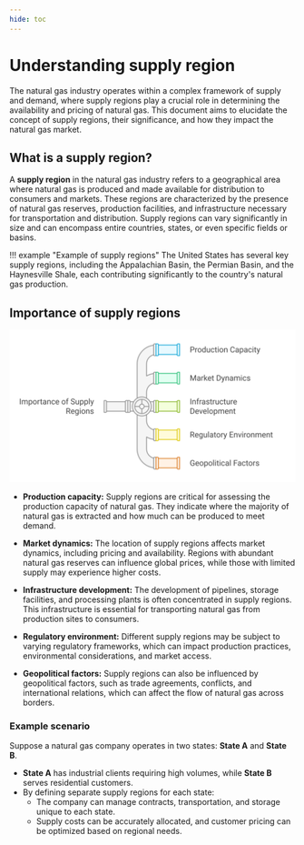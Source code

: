 ```yaml
---
hide: toc
---
```


# Understanding supply region

The natural gas industry operates within a complex framework of supply and demand, where supply regions play a crucial role in determining the availability and pricing of natural gas. This document aims to elucidate the concept of supply regions, their significance, and how they impact the natural gas market.

## What is a supply region?

A **supply region** in the natural gas industry refers to a geographical area where natural gas is produced and made available for distribution to consumers and markets. These regions are characterized by the presence of natural gas reserves, production facilities, and infrastructure necessary for transportation and distribution. Supply regions can vary significantly in size and can encompass entire countries, states, or even specific fields or basins.

!!! example "Example of supply regions"
    The United States has several key supply regions, including the Appalachian Basin, the Permian Basin, and the Haynesville Shale, each contributing significantly to the country's natural gas production.

## Importance of supply regions

![supply_region_importance](./images/supply_region_importance.svg)

* **Production capacity:** Supply regions are critical for assessing the production capacity of natural gas. They indicate where the majority of natural gas is extracted and how much can be produced to meet demand.

* **Market dynamics:** The location of supply regions affects market dynamics, including pricing and availability. Regions with abundant natural gas reserves can influence global prices, while those with limited supply may experience higher costs.

* **Infrastructure development:** The development of pipelines, storage facilities, and processing plants is often concentrated in supply regions. This infrastructure is essential for transporting natural gas from production sites to consumers.

* **Regulatory environment:** Different supply regions may be subject to varying regulatory frameworks, which can impact production practices, environmental considerations, and market access.

* **Geopolitical factors:** Supply regions can also be influenced by geopolitical factors, such as trade agreements, conflicts, and international relations, which can affect the flow of natural gas across borders.


<!-- ## Why a supply region is required

1. **Efficient resource management**
    * Helps track the supply and demand for natural gas in a specific area or customer group.  
    * Facilitates planning for sourcing, storage, and distribution to meet regional needs.  

2. **Cost allocation**

    * Ensures accurate tracking and allocation of supply costs, such as transportation fees, storage costs, and operational expenses.
    * Supports precise calculation of the **Weighted Average Cost of Gas (WACOG)** for billing and profitability analysis.

3. **Operational segmentation**

    * Enables segmentation of supply operations by geography, market type, or customer segment.  
    * Simplifies management of multiple supply sources, transportation contracts, and storage facilities.

4. **Financial integration**

    * Links supply operations to financial accounts like **General Ledger (GL)**, **Accounts Payable (A/P)**, and **Accounts Receivable (A/R)** for accurate financial tracking and reporting.  
    * Supports compliance with accounting and regulatory standards.

5. **Strategic decision-making**

    * Provides a clear picture of gas supply and associated costs within a specific region.  
    * Assists in optimizing transportation routes, choosing storage locations, and negotiating supplier contracts.

6. **Customer segmentation and service**

    * Allows differentiation of services and pricing for customers within different regions.  
    * Tailors supply and transportation agreements based on regional customer needs. -->

### Example scenario

Suppose a natural gas company operates in two states: **State A** and **State B**.

* **State A** has industrial clients requiring high volumes, while **State B** serves residential customers.  
* By defining separate supply regions for each state:  
    * The company can manage contracts, transportation, and storage unique to each state.  
    * Supply costs can be accurately allocated, and customer pricing can be optimized based on regional needs.  

<!-- ## Procedure to configure a supply region

Configuring a supply region in the nGenue application impacts multiple screens. Users see a dropdown menu displaying the configured supply regions, which allows them to select a specific region from the dropdown.

In some cases, a supply region is required. Therefore, at least one supply region should exist.

The configuration process for the supply region captures key information about the defined supply region when used for accounting, reporting, or **WACOG** purposes.

### Prerequisites

* You must have the necessary permissions to *add* or *modify* supply region configuration in nGenue.

### Process steps

#### Step 1: Navigate to the Supply region configuration screen

1.	Log in to the **nGenue** application.
2.	Click the **Search** icon and enter *supply region* in the search bar.  
3.	Double-click **Supply regions** to open the respective screen.
![navigate_to_supply_region](./images/supply_region_1.png)
4. The next screen is divided into two sections: **Supply region selection** and **Supply region configurations.**
    ![supply_region_sections](./images/supply_region_2.png)
    1. The **Supply region selection** section lists existing supply region configurations.
    2. The **Supply region configurations** section allows you to create, edit, or delete supply region records. The table below describes the available icons and their functions:
    
        | Icons      | Description                          |
        | ----------- | ------------------------------------ |
        | ![alt text](./images/icons/add_record_icon.png)        | Add a supply region record |
        | ![alt text](./images/icons/edit_record_icon.png)    | Edit the supply region record detail. |
        | ![alt text](./images/icons/save_icon.png)        |  Save the supply region record. |
        | ![alt text](./images/icons/edit_current_icon.png)  | Cancel the updates being made to the supply region record. |
        | ![alt text](./images/icons/delete_icon.png)  | Delete a supply region record. |

#### Step 2: Create a new supply region

1. In the **Supply region configurations** screen, click the **Add a supply region record** button.
2. Fill in the details as mentioned in the below table:

    | Fields | Description | Data type | Mandatory (Y/N) | Fetched from (UI screen) | Displayed on (UI screen)|
    | --- | --- |--- | --- |--- | --- |
    | Supply region Id | This field is auto-generated by the system and is created automatically when a new configuration is made | Auto-generated | Y | Auto-generated | N/A |
    | Code | A unique identifier that you can use for your supply region name. <br> For example: If the supply name name is **"ABC supply region,"** the code could be **"ABSR."** | Integer | Y | User input | Pipeline location |
    | Supply region name | Enter the name of the supply region that you wish to add during the configuration process. | Integer | Y | User input | Pipeline, Pipeline location, Deal creation and Deal management screen |
    | Business unit | Select the business unit that you want to link to your supply region. | Dropdown | N | Internal book structure screen | N/A |
    | Supply WACOG pool | Link a WACOG pool to the supply region for calculation. <br> If a supply region sources gas from multiple contracts, the WACOG pool calculates a blended rate, which becomes the reference for billing or further cost management. | Dropdown | N | Supply Wacog pool configuration screen | N/A |
    | GL Expense Account | Link the supply region’s operational expenses (e.g., transportation, storage) to the correct General Ledger (GL) account. | Dropdown | N | Chart of Accounts list screen | N/A |
    | GL A/P account and GL A/R account | Select the required account details for **GL A/P account** and **GL A/R account** respectively. These accounts are used either to track revenue generated or track payments owed to suppliers or vendors associated with the supply region. | Dropdown | N | Chart of Accounts list screen | N/A |
    | Description | Provide any additional details if any. | String | N | User input | Pipeline, and Deal creation screen |

    !!!note "Integration points"
        The fields in the **Integration points** section are automatically populated when third-party tools are integrated with nGenue. These fields can be skipped when entering data manually.

7. Once all mandatory fields are filled, click the **Save** button to configure the supply region.
![save the changes](./images/supply_region_3.png)


## Conclusion

Supply regions are fundamental to the functioning of the natural gas industry, influencing production, pricing, and market dynamics. Understanding these regions helps stakeholders navigate the complexities of the natural gas market and make informed decisions regarding investments, infrastructure development, and energy policy. As the demand for natural gas continues to grow, the significance of supply regions will only increase, shaping the future of energy consumption worldwide.

---

## Related topics that you might be interested

<div class="grid cards" markdown>

-   :material-format-paint:{ .lg .middle } __Configuring a pipeline__

    ---

    Learn more about how to configure a pipeline within the nGenue application.


    [:octicons-arrow-right-24: Know more](./configure_pipeline.md)

-   :material-format-paint:{ .lg .middle } __Understanding ETRM__

    ---

    Understand the basics of ETRM and what are its key components.

    [:octicons-arrow-right-24: Know more](../etrm/addressing_etrm_aspects.md)    

-   :material-upload-network:{ .lg .middle } __Configuring a deal__

    ---

    Learn how to configure a deal in nGenue.

    [:octicons-arrow-right-24: Know more](../deal_management/overview.md)

-   :material-directions-fork:{ .lg .middle } __Understanding counterparties__

    ---

    Learn more about counterparties and their configuration steps within nGenue.

    [:octicons-arrow-right-24: Know more](../getting_started/counterparty/counterparty.md)

</div> -->